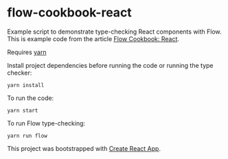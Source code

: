 # flow-cookbook-react

Example script to demonstrate type-checking React components with Flow.
This is example code from the article
[Flow Cookbook: React](http://sitr.us/todo.html).

Requires [yarn](https://yarnpkg.com/)

Install project dependencies before running the code or running the type checker:

    yarn install

To run the code:

    yarn start

To run Flow type-checking:

    yarn run flow

This project was bootstrapped with [Create React App](https://github.com/facebookincubator/create-react-app).
